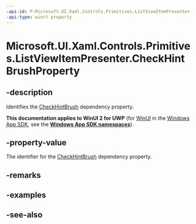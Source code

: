 ```yaml
---
-api-id: P:Microsoft.UI.Xaml.Controls.Primitives.ListViewItemPresenter.CheckHintBrushProperty
-api-type: winrt property
---
```


<!-- Property syntax
public Windows.UI.Xaml.DependencyProperty CheckHintBrushProperty { get; }
-->

# Microsoft.UI.Xaml.Controls.Primitives.ListViewItemPresenter.CheckHintBrushProperty

## -description
Identifies the [CheckHintBrush](listviewitempresenter_checkhintbrush.md) dependency property.

**This documentation applies to WinUI 2 for UWP** (for [WinUI](/windows/apps/winui/winui3/) in the [Windows App SDK](/windows/apps/windows-app-sdk/), see the **[Windows App SDK namespaces](/windows/windows-app-sdk/api/winrt/)**).

## -property-value
The identifier for the [CheckHintBrush](listviewitempresenter_checkhintbrush.md) dependency property.

## -remarks

## -examples

## -see-also
